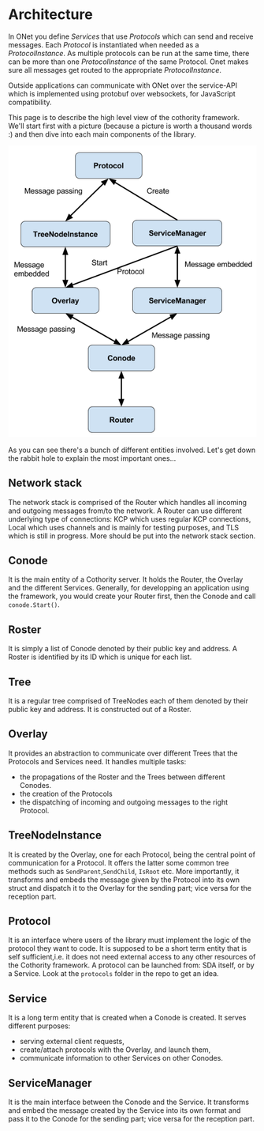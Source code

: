 
# Architecture

In ONet you define *Services* that use *Protocols* which can send and receive
messages. Each *Protocol* is instantiated when needed as a *ProtocolInstance*.
As multiple protocols can be run at the same time, there can be more than one
*ProtocolInstance* of the same Protocol. Onet makes sure all messages get
routed to the appropriate *ProtocolInstance*.

Outside applications can communicate with ONet over the service-API which is
implemented using protobuf over websockets, for JavaScript compatibility.

This page is to describe the high level view of the cothority framework. We'll
start first with a picture (because a picture is worth a thousand words :) and
then dive into each main components of the library.

![architecture overview](architecture.png)

As you can see there's a bunch of different entities involved. Let's get down
the rabbit hole to explain the most important ones...


## Network stack

The network stack is comprised of the Router which handles all incoming and
outgoing messages from/to the network. A Router can use different underlying
type of connections: KCP which uses regular KCP connections, Local which uses
channels and is mainly for testing purposes, and TLS which is still in progress.
More should be put into the network stack section.

## Conode

It is  the main entity of a Cothority server. It holds the Router, the Overlay
and the different Services. Generally, for developping an application using the
framework, you would create your Router first, then the Conode and call
`conode.Start()`.

## Roster

It is simply a list of Conode denoted by their public key and address. A Roster
is identified by its ID which is unique for each list.

## Tree

It is a regular tree comprised of TreeNodes each of them denoted by their public
key and address. It is constructed out of a Roster.

## Overlay

It provides an abstraction to communicate over different Trees that the
Protocols and Services need. It handles multiple tasks:

* the propagations of the Roster and the Trees between different Conodes.
* the creation of the Protocols
* the dispatching of incoming and outgoing messages to the right Protocol.

## TreeNodeInstance

It is created by the Overlay, one for each Protocol, being the central point of
communication for a Protocol. It offers the latter some common tree methods such
as `SendParent`,`SendChild`, `IsRoot` etc. More importantly, it transforms and
embeds the message given by the Protocol into its own struct and dispatch it to
the Overlay for the sending part; vice versa for the reception part.

## Protocol

It is an interface where users of the library must implement the logic of the
protocol they want to code. It is supposed to be a short term entity that is
self sufficient,i.e. it does not need external access to any other resources of
the Cothority framework. A protocol can be launched from: SDA itself, or by a
Service. Look at the `protocols` folder in the repo to get an idea.

## Service

It is a long term entity that is created when a Conode is created. It serves
different purposes:

* serving external client requests,
* create/attach protocols with the Overlay, and launch them,
* communicate information to other Services on other Conodes.

## ServiceManager

It is the main interface between the Conode and the Service. It transforms  and
embed the message created by the Service into its own format and pass it to the
Conode for the sending part; vice versa for the reception part.
